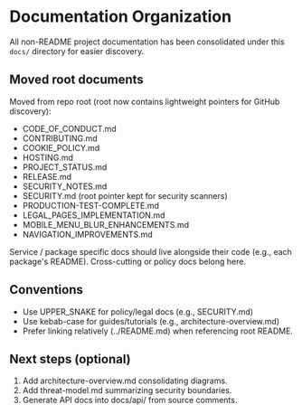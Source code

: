 # Documentation Organization

All non-README project documentation has been consolidated under this `docs/` directory for easier discovery.

## Moved root documents

Moved from repo root (root now contains lightweight pointers for GitHub discovery):

- CODE_OF_CONDUCT.md
- CONTRIBUTING.md
- COOKIE_POLICY.md
- HOSTING.md
- PROJECT_STATUS.md
- RELEASE.md
- SECURITY_NOTES.md
- SECURITY.md (root pointer kept for security scanners)
- PRODUCTION-TEST-COMPLETE.md
- LEGAL_PAGES_IMPLEMENTATION.md
- MOBILE_MENU_BLUR_ENHANCEMENTS.md
- NAVIGATION_IMPROVEMENTS.md

Service / package specific docs should live alongside their code (e.g., each package's README). Cross-cutting or policy docs belong here.

## Conventions

- Use UPPER_SNAKE for policy/legal docs (e.g., SECURITY.md)
- Use kebab-case for guides/tutorials (e.g., architecture-overview.md)
- Prefer linking relatively (../README.md) when referencing root README.

## Next steps (optional)

1. Add architecture-overview.md consolidating diagrams.
2. Add threat-model.md summarizing security boundaries.
3. Generate API docs into docs/api/ from source comments.

